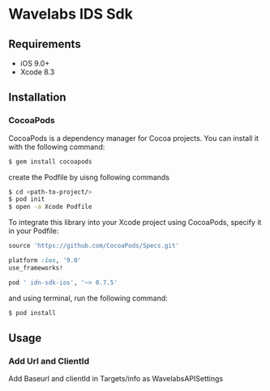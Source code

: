 # Wavelabs IDS Sdk


## Requirements

- iOS 9.0+
- Xcode 8.3


## Installation


### CocoaPods

CocoaPods is a dependency manager for Cocoa projects. You can install it with the following command:


```bash
$ gem install cocoapods
```

create the Podfile by uisng following commands 

```bash
$ cd <path-to-project/>
$ pod init
$ open -a Xcode Podfile

```


To integrate this library into your Xcode project using CocoaPods, specify it in your Podfile:

```ruby
source 'https://github.com/CocoaPods/Specs.git'

platform :ios, '9.0'
use_frameworks!

pod ' idn-sdk-ios', '~> 0.7.5'
```

  
  and using terminal, run the following command:

```bash
$ pod install
```

## Usage

### Add Url and ClientId
  
   Add Baseurl and clientId in Targets/info as WavelabsAPISettings
